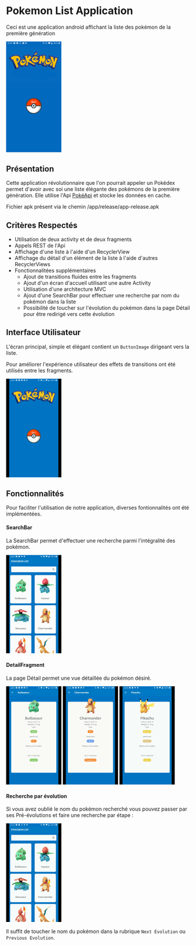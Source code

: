 <link href="style.css" rel="stylesheet"></link>

# Pokemon List Application #
Ceci est une application android affichant la liste des pokémon de la première génération

<img id="screenshot" src="/myfolder/Screenshot_1.jpg" height="30%" width="30%">

## Présentation ##

Cette application révolutionnaire que l'on pourrait appeler un Pokédex permet d'avoir avec soi une liste élégante des pokémons de la première génération.
Elle utilise l'Api [PokéApi](https://pokeapi.co "PokéApi") et stocke les données en cache.

Fichier apk présent via le chemin /app/release/app-release.apk

## Critères Respectés ##

* Utilisation de deux activity et de deux fragments
* Appels REST de l'Api
* Affichage d'une liste à l'aide d'un RecyclerView
* Affichage du détail d'un élément de la liste à l'aide d'autres RecyclerViews
* Fonctionnalitées supplémentaires
	* Ajout de transitions fluides entre les fragments
	* Ajout d'un écran d'accueil utilisant une autre Activity
	* Utilisation d'une architecture MVC
	* Ajout d'une SearchBar pour effectuer une recherche par nom du pokémon dans la liste
	* Possibilité de toucher sur l'évolution du pokémon dans la page Détail pour être redirigé vers cette évolution

## Interface Utilisateur ##

L'écran principal, simple et élégant contient un  `ButtonImage` dirigeant vers la liste.

Pour améliorer l'expérience utilisateur des effets de transitions ont été utilisés entre les fragments.

<img id="screenshot" src="/myfolder/interface.gif" height="30%" width="30%">

## Fonctionnalités ##

Pour faciliter l'utilisation de notre application, diverses fontionnalités ont été implémentées.

#### SearchBar ####

La SearchBar permet d'effectuer une recherche parmi l'intégralité des pokémon.

<img id="screenshot" src="/myfolder/searchbar.gif" height="30%" width="30%">

#### DetailFragment ####

La page Détail permet une vue détaillée du pokémon désiré.


<img id="screenshot" src="/myfolder/bulbasur.jpg" height="30%" width="30%"> <img id="screenshot" src="/myfolder/charmender.jpg" height="30%" width="30%"> <img id="screenshot" src="/myfolder/pikachu.jpg" height="30%" width="30%">

#### Recherche par évolution ####

Si vous avez oublié le nom du pokémon recherché vous pouvez passer par ses Pré-évolutions et faire une recherche par étape :

<img id="screenshot" src="/myfolder/evolutionsearch.gif" height="30%" width="30%">

Il suffit de toucher le nom du pokémon dans la rubrique `Next Evolution` ou `Previous Evolution`.


